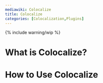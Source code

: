 ```yaml
---
mediawiki: Colocalize
title: Colocalize
categories: [Colocalization,Plugins]
---
```


{% include warning/wip %}


# What is Colocalize?

# How to Use Colocalize

 
